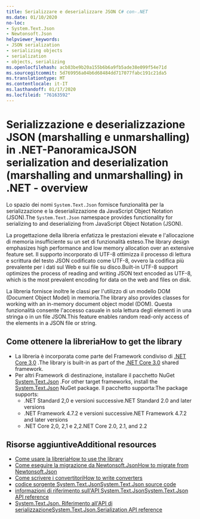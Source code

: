 ```yaml
---
title: Serializzare e deserializzare JSON C# con-.NET
ms.date: 01/10/2020
no-loc:
- System.Text.Json
- Newtonsoft.Json
helpviewer_keywords:
- JSON serialization
- serializing objects
- serialization
- objects, serializing
ms.openlocfilehash: acb83be9b20a155b6b6a9fb5ade38e099f54e71d
ms.sourcegitcommit: 5d769956a04b6d68484dd717077fabc191c21da5
ms.translationtype: MT
ms.contentlocale: it-IT
ms.lasthandoff: 01/17/2020
ms.locfileid: "76163592"
---
```

# <a name="json-serialization-and-deserialization-marshalling-and-unmarshalling-in-net---overview"></a><span data-ttu-id="5b2ab-102">Serializzazione e deserializzazione JSON (marshalling e unmarshalling) in .NET-Panoramica</span><span class="sxs-lookup"><span data-stu-id="5b2ab-102">JSON serialization and deserialization (marshalling and unmarshalling) in .NET - overview</span></span>

<span data-ttu-id="5b2ab-103">Lo spazio dei nomi `System.Text.Json` fornisce funzionalità per la serializzazione e la deserializzazione da JavaScript Object Notation (JSON).</span><span class="sxs-lookup"><span data-stu-id="5b2ab-103">The `System.Text.Json` namespace provides functionality for serializing to and deserializing from JavaScript Object Notation (JSON).</span></span>

<span data-ttu-id="5b2ab-104">La progettazione della libreria enfatizza le prestazioni elevate e l'allocazione di memoria insufficiente su un set di funzionalità esteso.</span><span class="sxs-lookup"><span data-stu-id="5b2ab-104">The library design emphasizes high performance and low memory allocation over an extensive feature set.</span></span> <span data-ttu-id="5b2ab-105">Il supporto incorporato di UTF-8 ottimizza il processo di lettura e scrittura del testo JSON codificato come UTF-8, ovvero la codifica più prevalente per i dati sul Web e sui file su disco.</span><span class="sxs-lookup"><span data-stu-id="5b2ab-105">Built-in UTF-8 support optimizes the process of reading and writing JSON text encoded as UTF-8, which is the most prevalent encoding for data on the web and files on disk.</span></span>

<span data-ttu-id="5b2ab-106">La libreria fornisce inoltre le classi per l'utilizzo di un modello DOM (Document Object Model) in memoria.</span><span class="sxs-lookup"><span data-stu-id="5b2ab-106">The library also provides classes for working with an in-memory document object model (DOM).</span></span> <span data-ttu-id="5b2ab-107">Questa funzionalità consente l'accesso casuale in sola lettura degli elementi in una stringa o in un file JSON.</span><span class="sxs-lookup"><span data-stu-id="5b2ab-107">This feature enables random read-only access of the elements in a JSON file or string.</span></span> 

## <a name="how-to-get-the-library"></a><span data-ttu-id="5b2ab-108">Come ottenere la libreria</span><span class="sxs-lookup"><span data-stu-id="5b2ab-108">How to get the library</span></span>

* <span data-ttu-id="5b2ab-109">La libreria è incorporata come parte del Framework condiviso di [.NET Core 3,0](https://aka.ms/netcore3download) .</span><span class="sxs-lookup"><span data-stu-id="5b2ab-109">The library is built-in as part of the [.NET Core 3.0](https://aka.ms/netcore3download) shared framework.</span></span>
* <span data-ttu-id="5b2ab-110">Per altri Framework di destinazione, installare il pacchetto NuGet [System.Text.Json](https://www.nuget.org/packages/System.Text.Json) .</span><span class="sxs-lookup"><span data-stu-id="5b2ab-110">For other target frameworks, install the [System.Text.Json](https://www.nuget.org/packages/System.Text.Json) NuGet package.</span></span> <span data-ttu-id="5b2ab-111">Il pacchetto supporta:</span><span class="sxs-lookup"><span data-stu-id="5b2ab-111">The package supports:</span></span>
  * <span data-ttu-id="5b2ab-112">.NET Standard 2,0 e versioni successive</span><span class="sxs-lookup"><span data-stu-id="5b2ab-112">.NET Standard 2.0 and later versions</span></span>
  * <span data-ttu-id="5b2ab-113">.NET Framework 4.7.2 e versioni successive</span><span class="sxs-lookup"><span data-stu-id="5b2ab-113">.NET Framework 4.7.2 and later versions</span></span>
  * <span data-ttu-id="5b2ab-114">.NET Core 2,0, 2,1 e 2,2</span><span class="sxs-lookup"><span data-stu-id="5b2ab-114">.NET Core 2.0, 2.1, and 2.2</span></span>

## <a name="additional-resources"></a><span data-ttu-id="5b2ab-115">Risorse aggiuntive</span><span class="sxs-lookup"><span data-stu-id="5b2ab-115">Additional resources</span></span>

* [<span data-ttu-id="5b2ab-116">Come usare la libreria</span><span class="sxs-lookup"><span data-stu-id="5b2ab-116">How to use the library</span></span>](system-text-json-how-to.md)
* <span data-ttu-id="5b2ab-117">[Come eseguire la migrazione da Newtonsoft.Json](system-text-json-migrate-from-newtonsoft-how-to.md)</span><span class="sxs-lookup"><span data-stu-id="5b2ab-117">[How to migrate from Newtonsoft.Json](system-text-json-migrate-from-newtonsoft-how-to.md)</span></span>
* [<span data-ttu-id="5b2ab-118">Come scrivere i convertitori</span><span class="sxs-lookup"><span data-stu-id="5b2ab-118">How to write converters</span></span>](system-text-json-converters-how-to.md)
* <span data-ttu-id="5b2ab-119">[codice sorgente System.Text.Json](https://github.com/dotnet/runtime/tree/81bf79fd9aa75305e55abe2f7e9ef3f60624a3a1/src/libraries/System.Text.Json)</span><span class="sxs-lookup"><span data-stu-id="5b2ab-119">[System.Text.Json source code](https://github.com/dotnet/runtime/tree/81bf79fd9aa75305e55abe2f7e9ef3f60624a3a1/src/libraries/System.Text.Json)</span></span>
* <span data-ttu-id="5b2ab-120">[informazioni di riferimento sull'API System.Text.Json](xref:System.Text.Json)</span><span class="sxs-lookup"><span data-stu-id="5b2ab-120">[System.Text.Json API reference](xref:System.Text.Json)</span></span>
* <span data-ttu-id="5b2ab-121">[System.Text.Json. Riferimento all'API di serializzazione](xref:System.Text.Json.Serialization)</span><span class="sxs-lookup"><span data-stu-id="5b2ab-121">[System.Text.Json.Serialization API reference](xref:System.Text.Json.Serialization)</span></span>
<!-- * [Roadmap](https://github.com/dotnet/runtime/blob/81bf79fd9aa75305e55abe2f7e9ef3f60624a3a1/src/libraries/System.Text.Json/roadmap/README.md)-->

